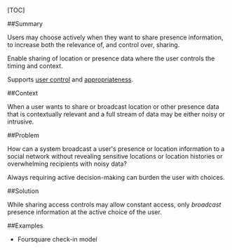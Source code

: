 [TOC]

<!--###[Also Known As]-->
<!-- All other names the pattern is known by.-->



##Summary
<!-- One short paragraph summarising the pattern.-->

Users may choose actively when they want to share presence information, to increase both the relevance of, and control over, sharing.

<!--intent-->
Enable sharing of location or presence data where the user controls the timing and context.

Supports [user control](User-control) and [appropriateness](Appropriateness).

##Context
<!-- The situations in which the pattern may apply.-->

When a user wants to share or broadcast location or other presence data that is contextually relevant and a full stream of data may be either noisy or intrusive.

##Problem
<!-- The problem a pattern addresses, including a list of forces describing why a problem might be difficult to solve.-->

How can a system broadcast a user's presence or location information to a social network without revealing sensitive locations or location histories or overwhelming recipients with noisy data?

<!--forces/concerns-->
Always requiring active decision-making can burden the user with choices.

##Solution
<!-- A concise description of how the pattern addresses the problem.-->

While sharing access controls may allow constant access, only _broadcast_ presence information at the active choice of the user. 

<!--###[Structure]-->
<!--A detailed specification of the structural aspects of the pattern. A class diagram if applicable.-->



<!--###[Implementation]-->
<!--Guidelines for implementing the pattern; code fragments; suggested PETS; policy fragments.-->



<!--##Consequences-->
<!--The advantages (benefits) and disadvantages (liabilities) of applying the pattern.-->



<!--###[Constraints]-->
<!-- limitations as a consequence of applying the pattern.-->



##Examples
<!--Motivational example to see how the pattern is applied.-->

* Foursquare check-in model

<!--###[Known Uses]-->
<!-- Pointers to various applications of the pattern.-->



<!--##See Also-->
<!-- Any pointers to relevant information, not contained in the subfields below.-->



<!--###[Related Patterns]-->
<!-- Supporting and conflicting patterns-->



<!--###[Sources]-->
<!-- References to the original source of the pattern.-->



<!--##General Comments-->
<!-- Separate discussion on the pattern.-->



<!--##Tags-->
<!-- User definable descriptors for additional correlation.-->